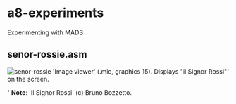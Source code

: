 # a8-experiments
Experimenting with MADS

## senor-rossie.asm
![senor-rossie](https://user-images.githubusercontent.com/29672548/28207299-7e3b4cec-6889-11e7-99b7-08423e384ee0.png)
'Image viewer' (.mic, graphics 15). Displays "il Signor Rossi"**'** on the screen.

**'** **Note**: 'Il Signor Rossi' (c) Bruno Bozzetto.
